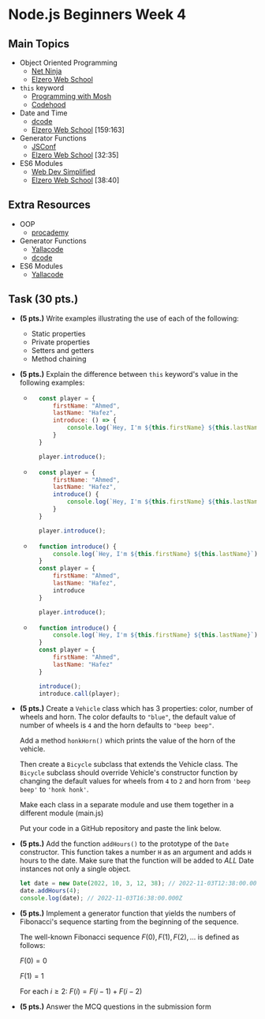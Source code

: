# Node.js Beginners Week 4

## Main Topics

* Object Oriented Programming
    - [Net Ninja](https://www.youtube.com/playlist?list=PL4cUxeGkcC9i5yvDkJgt60vNVWffpblB7)
    - [Elzero Web School](https://www.youtube.com/playlist?list=PLDoPjvoNmBAzLyvrWPwMw6bbBlTwPxgLF)
* `this` keyword
    - [Programming with Mosh](https://www.youtube.com/watch?v=gvicrj31JOM)
    - [Codehood](https://www.youtube.com/watch?v=_AIK52R6e8M)
* Date and Time
    - [dcode](https://www.youtube.com/watch?v=-eRsWqwcPuk)
    - [Elzero Web School](https://www.youtube.com/playlist?list=PLDoPjvoNmBAx3kiplQR_oeDqLDBUDYwVv) [159:163]
* Generator Functions
    - [JSConf](https://www.youtube.com/watch?v=gu3FfmgkwUc)
    - [Elzero Web School](https://www.youtube.com/playlist?list=PLDoPjvoNmBAy3siU1b04xY24ZlstofO9M) [32:35]
* ES6 Modules
    - [Web Dev Simplified](https://www.youtube.com/watch?v=cRHQNNcYf6s)
    - [Elzero Web School](https://www.youtube.com/playlist?list=PLDoPjvoNmBAy3siU1b04xY24ZlstofO9M) [38:40]

## Extra Resources

* OOP
    - [procademy](https://www.youtube.com/playlist?list=PL1BztTYDF-QOvKYBBYdjzHISCeaYCAEfH)
* Generator Functions
    - [Yallacode](https://www.youtube.com/watch?v=tx8Jf7OpTB0)
    - [dcode](https://www.youtube.com/watch?v=EzdgkEMvrvA)
* ES6 Modules
    - [Yallacode](https://www.youtube.com/watch?v=LSOkjx7wA_E)


## Task (30 pts.)

* **(5 pts.)** Write examples illustrating the use of each of the following:
    - Static properties
    - Private properties
    - Setters and getters
    - Method chaining

* **(5 pts.)** Explain the difference between `this` keyword's value in the following examples:

    - ```js
        const player = {
            firstName: "Ahmed",
            lastName: "Hafez",
            introduce: () => {
                console.log(`Hey, I'm ${this.firstName} ${this.lastName}`);
            }
        }

        player.introduce();
        ```
    - ```js
        const player = {
            firstName: "Ahmed",
            lastName: "Hafez",
            introduce() {
                console.log(`Hey, I'm ${this.firstName} ${this.lastName}`);
            }
        }

        player.introduce();
        ```
    - ```js
        function introduce() {
            console.log(`Hey, I'm ${this.firstName} ${this.lastName}`);
        }
        const player = {
            firstName: "Ahmed",
            lastName: "Hafez",
            introduce
        }

        player.introduce();
        ```
    - ```js
        function introduce() {
            console.log(`Hey, I'm ${this.firstName} ${this.lastName}`);
        }
        const player = {
            firstName: "Ahmed",
            lastName: "Hafez"
        }

        introduce();
        introduce.call(player);
        ```

* **(5 pts.)** Create a `Vehicle` class which has 3 properties: color, number of wheels and horn. The color defaults to `"blue"`, the default value of number of wheels is `4` and the horn defaults to `"beep beep"`.

    Add a method `honkHorn()` which prints the value of the horn of the vehicle.

    Then create a `Bicycle` subclass that extends the Vehicle class. The `Bicycle` subclass should override Vehicle's constructor function by changing the default values for wheels from `4` to `2` and horn from `'beep beep'` to `'honk honk'`.

    Make each class in a separate module and use them together in a different module (main.js)

    Put your code in a GitHub repository and paste the link below.

* **(5 pts.)** Add the function `addHours()` to the prototype of the `Date` constructor. This function takes a number `H` as an argument and adds `H` hours to the date. Make sure that the function will be added to _ALL_ Date instances not only a single object.

    ```js
    let date = new Date(2022, 10, 3, 12, 38); // 2022-11-03T12:38:00.000Z
    date.addHours(4);
    console.log(date); // 2022-11-03T16:38:00.000Z
    ```

* **(5 pts.)** Implement a generator function that yields the numbers of Fibonacci's sequence starting from the beginning of the sequence.

    The well-known Fibonacci sequence $F(0), F(1), F(2), …$ is defined as follows:

    $F(0) = 0$

    $F(1) = 1$

    For each $i ≥ 2$: $F(i) = F(i−1) + F(i−2)$

* **(5 pts.)** Answer the MCQ questions in the submission form